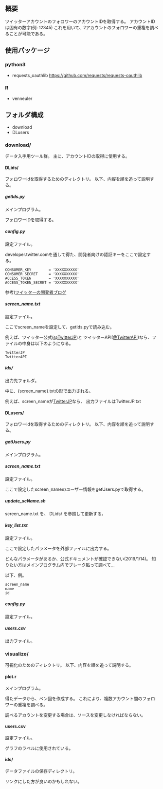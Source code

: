 ## 概要
ツイッターアカウントのフォロワーのアカウントIDを取得する。
アカウントIDは固有の数字(例: 12345)
これを用いて、2アカウントのフォロワーの重複を調べることが可能である。

## 使用パッケージ
### python3
* requests_oauthlib
https://github.com/requests/requests-oauthlib

### R
* venneuler

## フォルダ構成

* download
* DLusers

### download/
データ入手用ツール群。
主に、アカウントIDの取得に使用する。

#### DLids/
フォロワーidを取得するためのディレクトリ。
以下、内容を順を追って説明する。

##### getIds.py
メインプログラム。

フォロワーIDを取得する。

##### config.py
設定ファイル。

developer.twitter.comを通して得た、開発者向けの認証キーをここで設定する。
```
CONSUMER_KEY        = 'XXXXXXXXXX'
CONSUMER_SECRET     = 'XXXXXXXXXX'
ACCESS_TOKEN        = 'XXXXXXXXXX'
ACCESS_TOKEN_SECRET = 'XXXXXXXXXX'
```
参考)[ツイッターの開発者ブログ](https://blog.twitter.com/developer/ja_jp/topics/tools/2018/jp-new-developer-requirements-to-protect-our-platform.html)

##### screen_name.txt
設定ファイル。

ここでscreen_nameを設定して、getIds.pyで読み込む。

例えば、ツイッター公式([@TwitterJP](https://twitter.com/twitterjp))と
ツイッターAPI([@TwitterAPI](https://twitter.com/TwitterAPI))なら、ファイルの中身は以下のようになる。
```
TwitterJP
TwitterAPI
```

##### ids/
出力先フォルダ。

中に、{screen_name}.txtの形で出力される。

例えば、screen_nameが[TwitterJP](https://twitter.com/twitterjp)なら、
出力ファイルはTwitterJP.txt

#### DLusers/
フォロワーidを取得するためのディレクトリ。
以下、内容を順を追って説明する。

##### getUsers.py
メインプログラム。

##### screen_name.txt
設定ファイル。

ここで設定したscreen_nameのユーザー情報をgetUsers.pyで取得する。

##### update_scName.sh
screen_name.txt を、 DLids/ を参照して更新する。

##### key_list.txt
設定ファイル。

ここで設定したパラメータを外部ファイルに出力する。

どんなパラメータがあるか、公式ドキュメントが確認できない(2019/1/14)。
知りたい方はメインプログラム内でブレーク貼って調べて...

以下、例。

```
screen_name
name
id
```

##### config.py
設定ファイル。

##### users.csv
出力ファイル。

### visualize/
可視化のためのディレクトリ。
以下、内容を順を追って説明する。

#### plot.r
メインプログラム。

得たデータから、ベン図を作成する。
これにより、複数アカウント間のフォロワーの重複を調べる。

調べるアカウントを変更する場合は、ソースを変更しなければならない。

#### users.csv
設定ファイル。

グラフのラベルに使用されている。

#### ids/
データファイルの保存ディレクトリ。

リンクにした方が良いのかもしれない。
